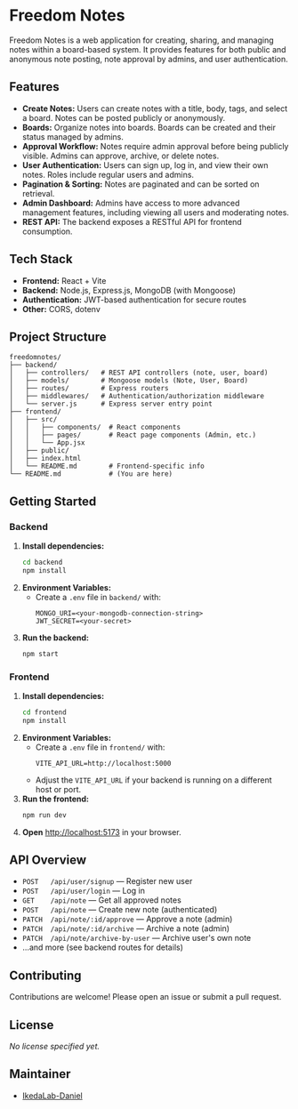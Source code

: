 # Freedom Notes

Freedom Notes is a web application for creating, sharing, and managing notes within a board-based system. It provides features for both public and anonymous note posting, note approval by admins, and user authentication.

## Features

- **Create Notes:** Users can create notes with a title, body, tags, and select a board. Notes can be posted publicly or anonymously.
- **Boards:** Organize notes into boards. Boards can be created and their status managed by admins.
- **Approval Workflow:** Notes require admin approval before being publicly visible. Admins can approve, archive, or delete notes.
- **User Authentication:** Users can sign up, log in, and view their own notes. Roles include regular users and admins.
- **Pagination & Sorting:** Notes are paginated and can be sorted on retrieval.
- **Admin Dashboard:** Admins have access to more advanced management features, including viewing all users and moderating notes.
- **REST API:** The backend exposes a RESTful API for frontend consumption.

## Tech Stack

- **Frontend:** React + Vite
- **Backend:** Node.js, Express.js, MongoDB (with Mongoose)
- **Authentication:** JWT-based authentication for secure routes
- **Other:** CORS, dotenv

## Project Structure

```
freedomnotes/
├── backend/
│   ├── controllers/   # REST API controllers (note, user, board)
│   ├── models/        # Mongoose models (Note, User, Board)
│   ├── routes/        # Express routers
│   ├── middlewares/   # Authentication/authorization middleware
│   └── server.js      # Express server entry point
├── frontend/
│   ├── src/
│   │   ├── components/  # React components
│   │   ├── pages/       # React page components (Admin, etc.)
│   │   └── App.jsx
│   ├── public/
│   ├── index.html
│   └── README.md        # Frontend-specific info
└── README.md            # (You are here)
```

## Getting Started

### Backend

1. **Install dependencies:**
    ```bash
    cd backend
    npm install
    ```
2. **Environment Variables:**
    - Create a `.env` file in `backend/` with:
      ```
      MONGO_URI=<your-mongodb-connection-string>
      JWT_SECRET=<your-secret>
      ```
3. **Run the backend:**
    ```bash
    npm start
    ```

### Frontend

1. **Install dependencies:**
    ```bash
    cd frontend
    npm install
    ```
2. **Environment Variables:**
    - Create a `.env` file in `frontend/` with:
      ```
      VITE_API_URL=http://localhost:5000
      ```
    - Adjust the `VITE_API_URL` if your backend is running on a different host or port.
3. **Run the frontend:**
    ```bash
    npm run dev
    ```
4. **Open** [http://localhost:5173](http://localhost:5173) in your browser.

## API Overview

- `POST   /api/user/signup` — Register new user
- `POST   /api/user/login`  — Log in
- `GET    /api/note`        — Get all approved notes
- `POST   /api/note`        — Create new note (authenticated)
- `PATCH  /api/note/:id/approve` — Approve a note (admin)
- `PATCH  /api/note/:id/archive` — Archive a note (admin)
- `PATCH  /api/note/archive-by-user` — Archive user's own note
- ...and more (see backend routes for details)

## Contributing

Contributions are welcome! Please open an issue or submit a pull request.

## License

_No license specified yet._

## Maintainer

- [IkedaLab-Daniel](https://github.com/IkedaLab-Daniel)